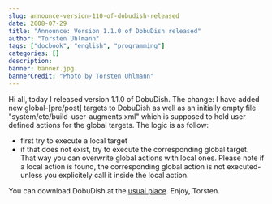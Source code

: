 ```yaml
---
slug: announce-version-110-of-dobudish-released
date: 2008-07-29
title: "Announce: Version 1.1.0 of DobuDish released"
author: "Torsten Uhlmann"
tags: ["docbook", "english", "programming"]
categories: []
description:
banner: banner.jpg
bannerCredit: "Photo by Torsten Uhlmann"
---
```


Hi all, today I released version 1.1.0 of DobuDish. The change: I have added new global-\[pre/post\] targets to DobuDish as well as an initially empty file "system/etc/build-user-augments.xml" which is supposed to hold user defined actions for the global targets. The logic is as follow:

-   first try to execute a local target
-   if that does not exist, try to execute the corresponding global target. That way you can overwrite global actions with local ones. Please note if a local action is found, the corresponding global action is not executed- unless you explicitely call it inside the local action.

You can download DobuDish at the [usual place](http://cms.agynamix.de/downloads/cat_view-2.html). Enjoy, Torsten.
